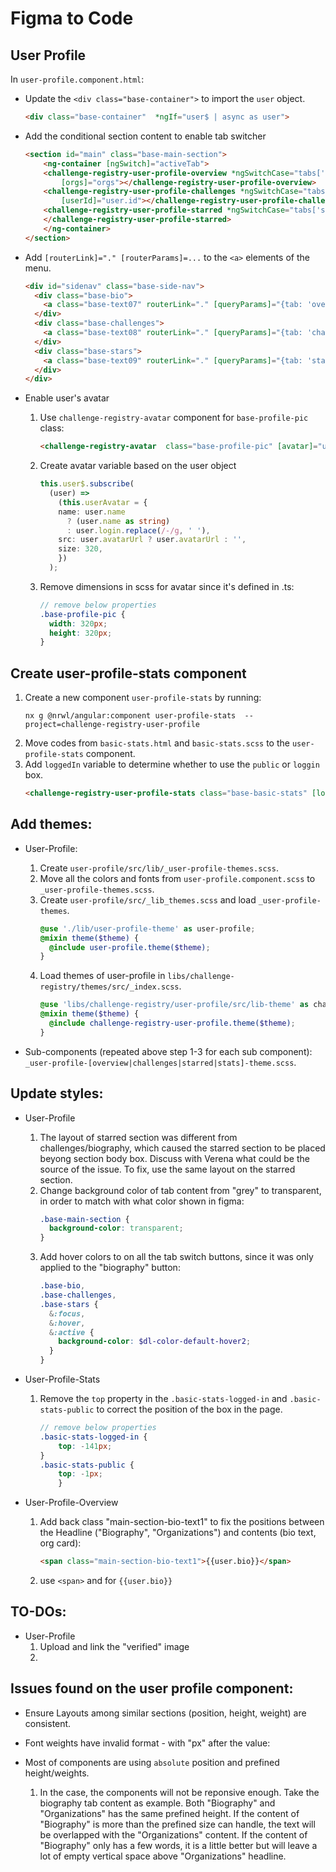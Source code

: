 # Figma to Code

## User Profile

In `user-profile.component.html`:

- Update the `<div class="base-container">` to import the `user` object.
    ```html
    <div class="base-container"  *ngIf="user$ | async as user">
    ```
- Add the conditional section content to enable tab switcher
    ```html
    <section id="main" class="base-main-section">
        <ng-container [ngSwitch]="activeTab">
        <challenge-registry-user-profile-overview *ngSwitchCase="tabs['overview']" [user]="user"
            [orgs]="orgs"></challenge-registry-user-profile-overview>
        <challenge-registry-user-profile-challenges *ngSwitchCase="tabs['challenges']"
            [userId]="user.id"></challenge-registry-user-profile-challenges>
        <challenge-registry-user-profile-starred *ngSwitchCase="tabs['starred']" [user]="user" [loggedIn]="loggedIn">
        </challenge-registry-user-profile-starred>
        </ng-container>
    </section>
    ```
- Add `[routerLink]="." [routerParams]=...` to the `<a>` elements of the menu.
    ```html
    <div id="sidenav" class="base-side-nav">
      <div class="base-bio">
        <a class="base-text07" routerLink="." [queryParams]="{tab: 'overview'}">Biography</a>
      </div>
      <div class="base-challenges">
        <a class="base-text08" routerLink="." [queryParams]="{tab: 'challenges'}">Challenges</a>
      </div>
      <div class="base-stars">
        <a class="base-text09" routerLink="." [queryParams]="{tab: 'starred'}">Starred</a>
      </div>
    </div>
    ```
- Enable user's avatar
    1. Use `challenge-registry-avatar` component for `base-profile-pic` class:
        ```html
        <challenge-registry-avatar  class="base-profile-pic" [avatar]="userAvatar"></challenge-registry-avatar>
        ```

    2. Create avatar variable based on the user object
        ```typescript
        this.user$.subscribe(
          (user) =>
            (this.userAvatar = {
            name: user.name
              ? (user.name as string)
              : user.login.replace(/-/g, ' '),
            src: user.avatarUrl ? user.avatarUrl : '',
            size: 320,
            })
          );
        ``` 
    3. Remove dimensions in scss for avatar since it's defined in .ts:
        ```scss
        // remove below properties
        .base-profile-pic {
          width: 320px;
          height: 320px;
        }
        ```
       
## Create user-profile-stats component

 1. Create a new component `user-profile-stats` by running:
    ```console
    nx g @nrwl/angular:component user-profile-stats  --project=challenge-registry-user-profile
    ```
 2. Move codes from `basic-stats.html` and `basic-stats.scss` to the `user-profile-stats` component.
 3. Add `loggedIn` variable to determine whether to use the `public` or `loggin` box.
    ```html
    <challenge-registry-user-profile-stats class="base-basic-stats" [loggedIn]="loggedIn"></challenge-registry-user-profile-stats>
    ```

 ## Add themes:

- User-Profile: 
    1. Create `user-profile/src/lib/_user-profile-themes.scss`. 
    2. Move all the colors and fonts from `user-profile.component.scss` to `_user-profile-themes.scss`. 
    3. Create `user-profile/src/_lib_themes.scss` and load `_user-profile-themes`.
        ```scss
        @use './lib/user-profile-theme' as user-profile;
        @mixin theme($theme) {
          @include user-profile.theme($theme);
        }
        ```
    4. Load themes of user-profile in `libs/challenge-registry/themes/src/_index.scss`.
        ```scss
        @use 'libs/challenge-registry/user-profile/src/lib-theme' as challenge-registry-user-profile;
        @mixin theme($theme) {
          @include challenge-registry-user-profile.theme($theme);
        }
        ```

- Sub-components (repeated above step 1-3 for each sub component): `_user-profile-[overview|challenges|starred|stats]-theme.scss`.

## Update styles:
 - User-Profile
    1. The layout of starred section was different from challenges/biography, which caused the starred section to be placed beyong section body box. Discuss with Verena what could be the source of the issue. To fix, use the same layout on the starred section.
    2. Change background color of tab content from "grey" to transparent, in order to match with what color shown in figma:
        ```scss
        .base-main-section {
          background-color: transparent;
        }
        ```
    3. Add hover colors to on all the tab switch buttons, since it was only applied to the "biography" button:
        ```scss
        .base-bio,
        .base-challenges,
        .base-stars {
          &:focus,
          &:hover,
          &:active {
            background-color: $dl-color-default-hover2;
          }
        }
        ```

-  User-Profile-Stats
   1. Remove the `top` property in the `.basic-stats-logged-in` and `.basic-stats-public` to correct the position of the box in the page.
        ```scss
        // remove below properties
        .basic-stats-logged-in {
            top: -141px;
        }
        .basic-stats-public {
            top: -1px;
            }
        ```
- User-Profile-Overview
  1. Add back class "main-section-bio-text1" to fix the positions between the Headline ("Biography", "Organizations") and contents (bio text, org card):
      ```html
      <span class="main-section-bio-text1">{{user.bio}}</span>
      ```

  2. use `<span>` and  for `{{user.bio}}`
## TO-DOs:

- User-Profile
    1. Upload and link the "verified" image
    2.

## Issues found on the user profile component:

- Ensure Layouts among similar sections (position, height, weight) are consistent.

- Font weights have invalid format - with "px" after the value:

- Most of components are using `absolute` position and prefined height/weights.
  1. In the case, the components will not be reponsive enough. Take the biography tab content as example. Both "Biography" and "Organizations" has the same prefined height. If the content of "Biography" is more than the prefined size can handle, the text will be overlapped with the "Organizations" content. If the content of "Biography" only has a few words, it is a little better but will leave a lot of empty vertical space above "Organizations" headline.
